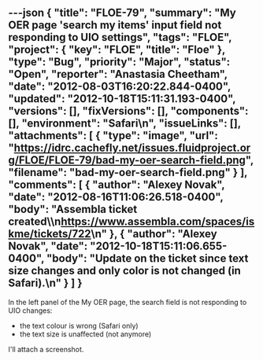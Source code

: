 ---json
{
  "title": "FLOE-79",
  "summary": "My OER page 'search my items' input field not responding to UIO settings",
  "tags": "FLOE",
  "project": {
    "key": "FLOE",
    "title": "Floe"
  },
  "type": "Bug",
  "priority": "Major",
  "status": "Open",
  "reporter": "Anastasia Cheetham",
  "date": "2012-08-03T16:20:22.844-0400",
  "updated": "2012-10-18T15:11:31.193-0400",
  "versions": [],
  "fixVersions": [],
  "components": [],
  "environment": "Safari\n",
  "issueLinks": [],
  "attachments": [
    {
      "type": "image",
      "url": "https://idrc.cachefly.net/issues.fluidproject.org/FLOE/FLOE-79/bad-my-oer-search-field.png",
      "filename": "bad-my-oer-search-field.png"
    }
  ],
  "comments": [
    {
      "author": "Alexey Novak",
      "date": "2012-08-16T11:06:26.518-0400",
      "body": "Assembla ticket created\\\n<https://www.assembla.com/spaces/iskme/tickets/722>\n"
    },
    {
      "author": "Alexey Novak",
      "date": "2012-10-18T15:11:06.655-0400",
      "body": "Update on the ticket since text size changes and only color is not changed (in Safari).\n"
    }
  ]
}
---
In the left panel of the My OER page, the search field is not responding to UIO changes:

* the text colour is wrong (Safari only)
* the text size is unaffected (not anymore)

I'll attach a screenshot.

        